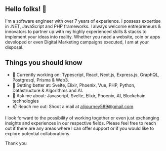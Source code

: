 ## Hello folks! 👋
I'm a software engineer with over 7 years of experience. I possess expertise in .NET, JavaScript and PHP frameworks.
I always welcome entrepreneurs & innovators to partner up with my highly experienced skills & stacks to implement your ideas into reality. Whether you need a website, coin or apps developed or even Digital Marketing campaigns executed, I am at your disposal.

## Things you should know
- 🔭 Currently working on: Typescript, React, Next.js, Express.js, GraphQL, Postgresql, Prisma & Web3.
- 🌱 Getting better at: Svelte, Elixir, Phoenix, Vue, PHP, Python, Datastructure & Algorithms and AI.
- 💬 Ask me about: Javascript, Svelte, Elixir, Phoenix, AI, Blockchain technologies
- 📫 Reach me out: Shoot a mail at alijourney589@gmail.com

I look forward to the possibility of working together or even just exchanging insights and experiences in our respective fields. 
Please feel free to reach out if there are any areas where I can offer support or if you would like to explore potential collaborations.

Thank you

<!--
**greatjourney589/greatjourney589** is a ✨ _special_ ✨ repository because its `README.md` (this file) appears on your GitHub profile.

Here are some ideas to get you started:

- 🔭 I’m currently working on ...
- 🌱 I’m currently learning ...
- 👯 I’m looking to collaborate on ...
- 🤔 I’m looking for help with ...
- 💬 Ask me about ...
- 📫 How to reach me: ...
- 😄 Pronouns: ...
- ⚡ Fun fact: ...
-->
